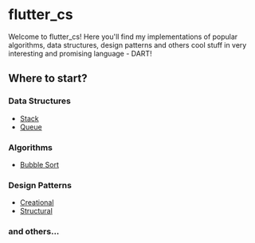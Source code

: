 # flutter_cs

Welcome to flutter_cs!
Here you'll find my implementations of popular algorithms, data structures, design patterns and others cool stuff in very interesting and promising language - DART!

## Where to start?
### Data Structures
  * [Stack](https://github.com/KhizhniakovM/flutter_cs/tree/main/lib/data_structures/stack)
  * [Queue](https://github.com/KhizhniakovM/flutter_cs/tree/main/lib/data_structures/queue)
  
### Algorithms
  * [Bubble Sort](https://github.com/KhizhniakovM/flutter_cs/blob/main/lib/algorithms/simple/bubble_sort.dart)

### Design Patterns
  * [Creational](https://github.com/KhizhniakovM/flutter_cs/tree/main/lib/design_patterns/creational)
  * [Structural](https://github.com/KhizhniakovM/flutter_cs/tree/main/lib/design_patterns/structural)
  
### and others...

